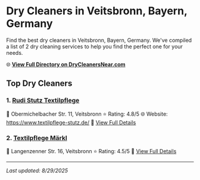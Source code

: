 # Dry Cleaners in Veitsbronn, Bayern, Germany

Find the best dry cleaners in Veitsbronn, Bayern, Germany. We've compiled a list of 2 dry cleaning services to help you find the perfect one for your needs.

🌐 **[View Full Directory on DryCleanersNear.com](https://drycleanersnear.com/city/Germany/Bayern/Veitsbronn)**

## Top Dry Cleaners

### 1. [Rudi Stutz Textilpflege](https://drycleanersnear.com/dryCleaner/68b10ae1f5ec332d9a7bf209/rudi-stutz-textilpflege)
📍 Obermichelbacher Str. 11, Veitsbronn
⭐ Rating: 4.8/5
🌐 Website: https://www.textilpflege-stutz.de/
🔗 [View Full Details](https://drycleanersnear.com/dryCleaner/68b10ae1f5ec332d9a7bf209/rudi-stutz-textilpflege)

### 2. [Textilpflege Märkl](https://drycleanersnear.com/dryCleaner/68b10aedf5ec332d9a7bf29b/textilpflege-m-rkl)
📍 Langenzenner Str. 16, Veitsbronn
⭐ Rating: 4.5/5
🔗 [View Full Details](https://drycleanersnear.com/dryCleaner/68b10aedf5ec332d9a7bf29b/textilpflege-m-rkl)


---

*Last updated: 8/29/2025*
